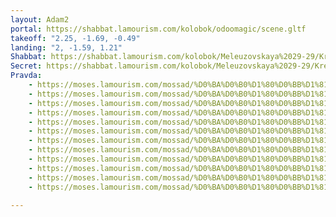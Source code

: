 ```yaml
---
layout: Adam2
portal: https://shabbat.lamourism.com/kolobok/odoomagic/scene.gltf
takeoff: "2.25, -1.69, -0.49"
landing: "2, -1.59, 1.21"
Shabbat: https://shabbat.lamourism.com/kolobok/Meleuzovskaya%2029-29/Kremlin/Sinai0.mp4
Secret: https://shabbat.lamourism.com/kolobok/Meleuzovskaya%2029-29/Kremlin/Sinai.jpg
Pravda:
    - https://moses.lamourism.com/mossad/%D0%BA%D0%B0%D1%80%D0%BB%D1%81%D0%BE%D0%BD.jpg
    - https://moses.lamourism.com/mossad/%D0%BA%D0%B0%D1%80%D0%BB%D1%81%D0%BE%D0%BD.jpg
    - https://moses.lamourism.com/mossad/%D0%BA%D0%B0%D1%80%D0%BB%D1%81%D0%BE%D0%BD.jpg
    - https://moses.lamourism.com/mossad/%D0%BA%D0%B0%D1%80%D0%BB%D1%81%D0%BE%D0%BD.jpg
    - https://moses.lamourism.com/mossad/%D0%BA%D0%B0%D1%80%D0%BB%D1%81%D0%BE%D0%BD.jpg
    - https://moses.lamourism.com/mossad/%D0%BA%D0%B0%D1%80%D0%BB%D1%81%D0%BE%D0%BD.jpg
    - https://moses.lamourism.com/mossad/%D0%BA%D0%B0%D1%80%D0%BB%D1%81%D0%BE%D0%BD.jpg
    - https://moses.lamourism.com/mossad/%D0%BA%D0%B0%D1%80%D0%BB%D1%81%D0%BE%D0%BD.jpg
    - https://moses.lamourism.com/mossad/%D0%BA%D0%B0%D1%80%D0%BB%D1%81%D0%BE%D0%BD.jpg
    - https://moses.lamourism.com/mossad/%D0%BA%D0%B0%D1%80%D0%BB%D1%81%D0%BE%D0%BD.jpg
    - https://moses.lamourism.com/mossad/%D0%BA%D0%B0%D1%80%D0%BB%D1%81%D0%BE%D0%BD.jpg
    - https://moses.lamourism.com/mossad/%D0%BA%D0%B0%D1%80%D0%BB%D1%81%D0%BE%D0%BD.jpg

---
```


